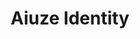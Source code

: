 ---
title: Aiuze Identity
layout: work
feature_image: /img/works/aiuze-identity/aiuze-06.jpg
description:
images:
    - /img/works/aiuze-identity/aiuze-02.jpg
    - /img/works/aiuze-identity/aiuze-03.jpg
    - /img/works/aiuze-identity/aiuze-04.jpg
    - /img/works/aiuze-identity/aiuze-06.jpg
---